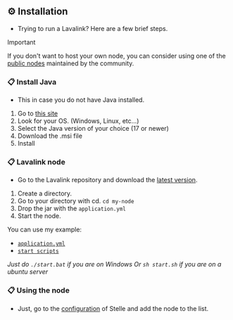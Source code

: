 ## ⚙️ Installation

* Trying to run a Lavalink? Here are a few brief steps.

> [!IMPORTANT]
> If you don't want to host your own node, you can consider using one of the [public nodes](https://lavalink.darrennathanael.com) maintained by the community.

###  📋 Install Java
* This in case you do not have Java installed.
1. Go to [this site](https://adoptium.net/es/temurin/releases/?package=jdks)
2. Look for your OS. (Windows, Linux, etc...)
3. Select the Java version of your choice (17 or newer)
4. Download the .msi file
5. Install

###  📋 Lavalink node
* Go to the Lavalink repository and download the [latest version](https://github.com/lavalink-devs/Lavalink/releases).
1. Create a directory.
2. Go to your directory with cd. `cd my-node`
3. Drop the jar with the `application.yml`
4. Start the node.

You can use my example:

- [`application.yml`](https://github.com/Ganyu-Studios/stelle-music/blob/main/assets/application.yml)
- [`start scripts`](https://github.com/Ganyu-Studios/stelle-music/tree/main/assets)

*Just do `./start.bat` if you are on Windows*
*Or `sh start.sh` if you are on a ubuntu server*

### 📋 Using the node
* Just, go to the [configuration](https://github.com/Ganyu-Studios/stelle-music/blob/main/src/structures/utils/data/Configuration.ts#L17) of Stelle and add the node to the list.